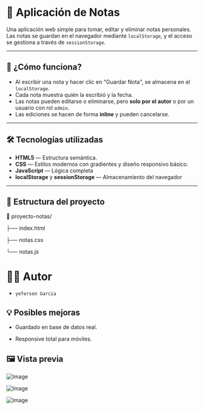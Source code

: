# 📝 Aplicación de Notas

Una aplicación web simple para tomar, editar y eliminar notas personales. Las notas se guardan en el navegador mediante `localStorage`, y el acceso se gestiona a través de `sessionStorage`.

---

## 🚀 ¿Cómo funciona?

- Al escribir una nota y hacer clic en "Guardar Nota", se almacena en el `localStorage`.
- Cada nota muestra quién la escribió y la fecha.
- Las notas pueden editarse o eliminarse, pero **solo por el autor** o por un usuario con rol `admin`.
- Las ediciones se hacen de forma **inline** y pueden cancelarse.

---

## 🛠️ Tecnologías utilizadas

- **HTML5** — Estructura semántica.
- **CSS** — Estilos modernos con gradientes y diseño responsivo básico.
- **JavaScript** — Lógica completa
- **localStorage** y **sessionStorage** — Almacenamiento del navegador

---

## 📂 Estructura del proyecto

📁 proyecto-notas/

├── index.html

├── notas.css

└── notas.js


# 👨‍💻 Autor
- `yeferson Garcia`


## 💡 Posibles mejoras

- Guardado en base de datos real.

- Responsive total para móviles.


## 🖼️ Vista previa


![Image](https://github.com/user-attachments/assets/3efcb5f7-6881-4eed-8b8f-5ae6f4f0eea1)

![Image](https://github.com/user-attachments/assets/d8be3eaa-544f-43e4-9e76-f7e482f90a00)

![Image](https://github.com/user-attachments/assets/99b5572c-f25f-49ef-9c5a-670b0461814d)



